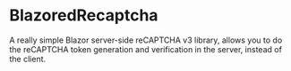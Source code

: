 # BlazoredRecaptcha
A really simple Blazor server-side reCAPTCHA v3 library, allows you to do the reCAPTCHA token generation and verification in the server, instead of the client.
